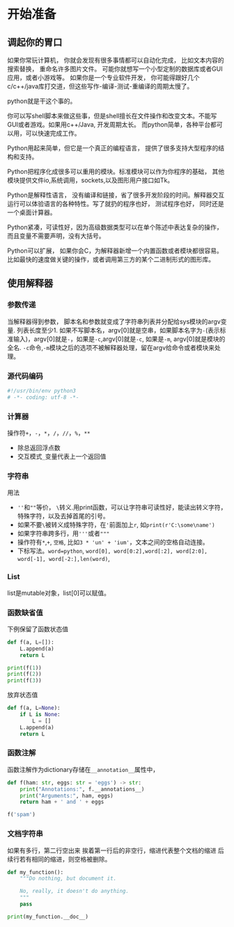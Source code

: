# 开始准备

## 调起你的胃口

如果你常玩计算机， 你就会发现有很多事情都可以自动化完成， 比如文本内容的搜索替换， 重命名许多图片文件。 可能你就想写一个小型定制的数据库或者GUI应用，或者小游戏等。
如果你是一个专业软件开发， 你可能得跟好几个c/c++/java库打交道，但这些写作-编译-测试-重编译的周期太慢了。

python就是干这个事的。

你可以写shell脚本来做这些事，但是shell擅长在文件操作和改变文本。不能写GUI或者游戏。如果用c++/Java, 开发周期太长。 而python简单，各种平台都可以用，可以快速完成工作。

Python用起来简单，但它是一个真正的编程语言， 提供了很多支持大型程序的结构和支持。

Python把程序化成很多可以重用的模块。标准模块可以作为你程序的基础， 其他模块提供文件io,系统调用，sockets,以及图形用户接口如Tk。

Python是解释性语言， 没有编译和链接，省了很多开发阶段的时间。解释器交互运行可以体验语言的各种特性。写了就扔的程序也好， 测试程序也好， 同时还是一个桌面计算器。

Python紧凑，可读性好，因为高级数据类型可以在单个陈述中表达复杂的操作，而且变量不需要声明，没有大括号。

Python可以扩展， 如果你会C，为解释器新增一个内置函数或者模块都很容易。比如最快的速度做关键的操作，或者调用第三方的某个二进制形式的图形库。

## 使用解释器

### 参数传递

当解释器得到参数， 脚本名和参数就变成了字符串列表并分配给sys模块的argv变量. 列表长度至少1. 如果不写脚本名，argv[0]就是空串，如果脚本名字为`-`(表示标准输入)，argv[0]就是`-`，如果是`-c`,argv[0]就是`-c`, 如果是`-m`, argv[0]就是模块的全名. `-c`命令,`-m`模块之后的选项不被解释器处理，留在argv给命令或者模块来处理。

### 源代码编码

```python
#!/usr/bin/env python3
# -*- coding: utf-8 -*-
```

### 计算器

操作符`+`，`-`，`*`，`/`，`//`，`%`，`**`

+ 除总返回浮点数
+ 交互模式`_`变量代表上一个返回值

### 字符串

用法

+ `''`和`""`等价， `\`转义.用print函数，可以让字符串可读性好，能读出转义字符，特殊字符，以及去掉首尾的引号。
+ 如果不要`\`被转义成特殊字符，在`'`前面加上`r`, 如`print(r'C:\some\name')`
+ 如果字符串跨多行，用`'''`或者`"""`
+ 操作符有`*`,`+`, `空格`, 比如`3 * 'un' + 'ium'`，文本之间的空格自动连接。
+ 下标写法。`word=python`, `word[0], word[0:2],word[:2], word[2:0], word[-1], word[-2:],len(word)`,

### List

list是mutable对象，list[0]可以赋值。

### 函数缺省值

下例保留了函数状态值

```python
def f(a, L=[]):
    L.append(a)
    return L

print(f(1))
print(f(2))
print(f(3))
```

放弃状态值

```python
def f(a, L=None):
    if L is None:
        L = []
    L.append(a)
    return L
```

### 函数注解

函数注解作为dictionary存储在`__annotation__`属性中，

```python
def f(ham: str, eggs: str = 'eggs') -> str:
    print("Annotations:", f.__annotations__)
    print("Arguments:", ham, eggs)
    return ham + ' and ' + eggs

f('spam')
```

### 文档字符串

如果有多行，第二行空出来
挨着第一行后的非空行，缩进代表整个文档的缩进
后续行若有相同的缩进，则空格被删除。

```python
def my_function():
    """Do nothing, but document it.

    No, really, it doesn't do anything.
    """
    pass

print(my_function.__doc__)
```
